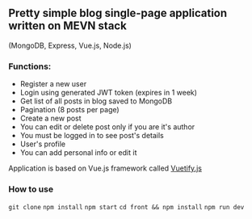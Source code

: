 ## Pretty simple blog single-page application written on MEVN stack
(MongoDB, Express, Vue.js, Node.js)

### Functions:

* Register a new user
* Login using generated JWT token (expires in 1 week)
* Get list of all posts in blog saved to MongoDB
* Pagination (8 posts per page)
* Create a new post
* You can edit or delete post only if you are it's author
* You must be logged in to see post's details
* User's profile
* You can add personal info or edit it

Application is based on Vue.js framework called [Vuetify.js](https://vuetifyjs.com/en/)

### How to use

`git clone`
`npm install`
`npm start`
`cd front && npm install`
`npm run dev`

